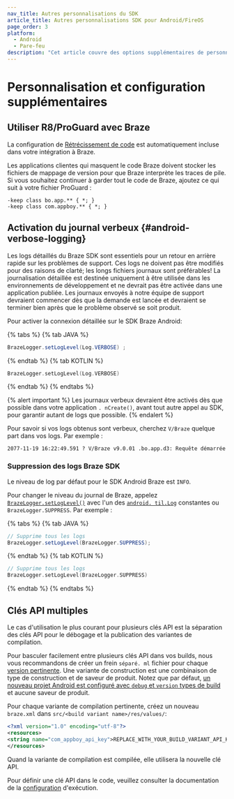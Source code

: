 ```yaml
---
nav_title: Autres personnalisations du SDK
article_title: Autres personnalisations SDK pour Android/FireOS
page_order: 3
platform:
  - Android
  - Pare-feu
description: "Cet article couvre des options supplémentaires de personnalisation et de configuration telles que l'enregistrement verbeux, la suppression de loggind, et comment implémenter plusieurs clés API."
---
```


# Personnalisation et configuration supplémentaires

## Utiliser R8/ProGuard avec Braze
La configuration de [Rétrécissement de code][50] est automatiquement incluse dans votre intégration à Braze.

Les applications clientes qui masquent le code Braze doivent stocker les fichiers de mappage de version pour que Braze interprète les traces de pile. Si vous souhaitez continuer à garder tout le code de Braze, ajoutez ce qui suit à votre fichier ProGuard :

```
-keep class bo.app.** { *; }
-keep class com.appboy.** { *; }
```

## Activation du journal verbeux {#android-verbose-logging}

Les logs détaillés du Braze SDK sont essentiels pour un retour en arrière rapide sur les problèmes de support. Ces logs ne doivent pas être modifiés pour des raisons de clarté; les longs fichiers journaux sont préférables! La journalisation détaillée est destinée uniquement à être utilisée dans les environnements de développement et ne devrait pas être activée dans une application publiée. Les journaux envoyés à notre équipe de support devraient commencer dès que la demande est lancée et devraient se terminer bien après que le problème observé se soit produit.

Pour activer la connexion détaillée sur le SDK Braze Android:

{% tabs %}
{% tab JAVA %}

```java
BrazeLogger.setLogLevel(Log.VERBOSE) ;
```

{% endtab %}
{% tab KOTLIN %}

```kotlin
BrazeLogger.setLogLevel(Log.VERBOSE)
```

{% endtab %}
{% endtabs %}

{% alert important %}
Les journaux verbeux devraient être activés dès que possible dans votre application `. nCreate()`, avant tout autre appel au SDK, pour garantir autant de logs que possible.
{% endalert %}

Pour savoir si vos logs obtenus sont verbeux, cherchez `V/Braze` quelque part dans vos logs. Par exemple :

`2077-11-19 16:22:49.591 ? V/Braze v9.0.01 .bo.app.d3: Requête démarrée`

### Suppression des logs Braze SDK

Le niveau de log par défaut pour le SDK Android Braze est `INFO`.

Pour changer le niveau du journal de Braze, appelez [`BrazeLogger.setLogLevel()`][70] avec l'un des [`android. til.Log`][54] constantes ou `BrazeLogger.SUPPRESS`. Par exemple :

{% tabs %}
{% tab JAVA %}

```java
// Supprime tous les logs
BrazeLogger.setLogLevel(BrazeLogger.SUPPRESS);
```

{% endtab %}
{% tab KOTLIN %}

```kotlin
// Supprime tous les logs
BrazeLogger.setLogLevel(BrazeLogger.SUPPRESS)
```

{% endtab %}
{% endtabs %}

## Clés API multiples

Le cas d'utilisation le plus courant pour plusieurs clés API est la séparation des clés API pour le débogage et la publication des variantes de compilation.

Pour basculer facilement entre plusieurs clés API dans vos builds, nous vous recommandons de créer un frein `séparé. ml` fichier pour chaque [version pertinente][3]. Une variante de construction est une combinaison de type de construction et de saveur de produit. Notez que par défaut, [un nouveau projet Android est configuré avec `debug` et `version` types de build][8] et aucune saveur de produit.

Pour chaque variante de compilation pertinente, créez un nouveau `braze.xml` dans `src/<build variant name>/res/values/`:

```xml
<?xml version="1.0" encoding="utf-8"?>
<resources>
<string name="com_appboy_api_key">REPLACE_WITH_YOUR_BUILD_VARIANT_API_KEY</string>
</resources>
```

Quand la variante de compilation est compilée, elle utilisera la nouvelle clé API.

Pour définir une clé API dans le code, veuillez consulter la documentation de la [configuration][69] d'exécution.

[3]: https://developer.android.com/studio/build/build-variants.html
[8]: http://tools.android.com/tech-docs/new-build-system/user-guide#TOC-Build-Types
[50]: https://developer.android.com/studio/build/shrink-code
[54]: https://developer.android.com/reference/android/util/Log.html
[69]: {{site.baseurl}}/developer_guide/platform_integration_guides/android/advanced_use_cases/runtime_configuration/
[70]: https://appboy.github.io/appboy-android-sdk/javadocs/com/braze/support/BrazeLogger.html#setLogLevel-int-
